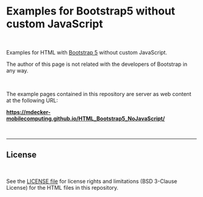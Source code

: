# Examples for Bootstrap5 without custom JavaScript #

<br>

Examples for HTML with [Bootstrap 5](https://getbootstrap.com/) without custom JavaScript.

The author of this page is not related with the developers of Bootstrap in any way.

<br>

The example pages contained in this repository are server as web content at the following URL:

**https://mdecker-mobilecomputing.github.io/HTML_Bootstrap5_NoJavaScript/**

<br>

----

## License ##

<br>

See the [LICENSE file](LICENSE.md) for license rights and limitations (BSD 3-Clause License)
for the HTML files in this repository.

<br>

